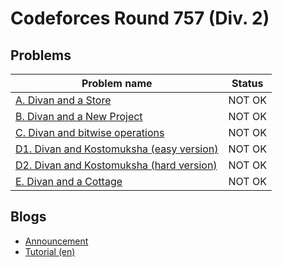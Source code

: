 # Codeforces Round 757 (Div. 2)

## Problems

|Problem name|Status|
|------------|---------|
| [A. Divan and a Store](problems/A._Divan_and_a_Store.md)|NOT OK|
| [B. Divan and a New Project ](problems/B._Divan_and_a_New_Project_.md)|NOT OK|
| [C. Divan and bitwise operations](problems/C._Divan_and_bitwise_operations.md)|NOT OK|
| [D1. Divan and Kostomuksha (easy version)](problems/D1._Divan_and_Kostomuksha_(easy_version).md)|NOT OK|
| [D2. Divan and Kostomuksha (hard version)](problems/D2._Divan_and_Kostomuksha_(hard_version).md)|NOT OK|
| [E. Divan and a Cottage](problems/E._Divan_and_a_Cottage.md)|NOT OK|
## Blogs

- [Announcement](blogs/Announcement.md)
- [Tutorial (en)](blogs/Tutorial_(en).md)
